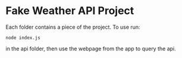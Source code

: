 # Fake Weather API Project

Each folder contains a piece of the project. To use run:
```
node index.js
```
in the api folder, then use the webpage from the app to query the api.